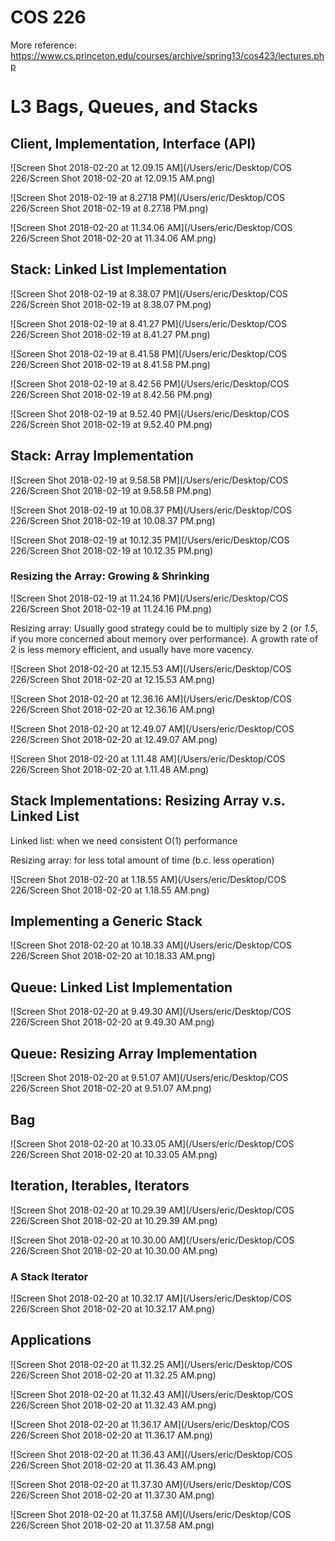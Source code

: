 # COS 226 

More reference:
https://www.cs.princeton.edu/courses/archive/spring13/cos423/lectures.php




# L3 Bags, Queues, and Stacks 

## Client, Implementation, Interface (API)

![Screen Shot 2018-02-20 at 12.09.15 AM](/Users/eric/Desktop/COS 226/Screen Shot 2018-02-20 at 12.09.15 AM.png)

![Screen Shot 2018-02-19 at 8.27.18 PM](/Users/eric/Desktop/COS 226/Screen Shot 2018-02-19 at 8.27.18 PM.png)

![Screen Shot 2018-02-20 at 11.34.06 AM](/Users/eric/Desktop/COS 226/Screen Shot 2018-02-20 at 11.34.06 AM.png)

## Stack: Linked List Implementation

![Screen Shot 2018-02-19 at 8.38.07 PM](/Users/eric/Desktop/COS 226/Screen Shot 2018-02-19 at 8.38.07 PM.png)

![Screen Shot 2018-02-19 at 8.41.27 PM](/Users/eric/Desktop/COS 226/Screen Shot 2018-02-19 at 8.41.27 PM.png)

![Screen Shot 2018-02-19 at 8.41.58 PM](/Users/eric/Desktop/COS 226/Screen Shot 2018-02-19 at 8.41.58 PM.png)

![Screen Shot 2018-02-19 at 8.42.56 PM](/Users/eric/Desktop/COS 226/Screen Shot 2018-02-19 at 8.42.56 PM.png)

![Screen Shot 2018-02-19 at 9.52.40 PM](/Users/eric/Desktop/COS 226/Screen Shot 2018-02-19 at 9.52.40 PM.png)

## Stack: Array Implementation

![Screen Shot 2018-02-19 at 9.58.58 PM](/Users/eric/Desktop/COS 226/Screen Shot 2018-02-19 at 9.58.58 PM.png)

![Screen Shot 2018-02-19 at 10.08.37 PM](/Users/eric/Desktop/COS 226/Screen Shot 2018-02-19 at 10.08.37 PM.png)

![Screen Shot 2018-02-19 at 10.12.35 PM](/Users/eric/Desktop/COS 226/Screen Shot 2018-02-19 at 10.12.35 PM.png)

### Resizing the Array: Growing & Shrinking

![Screen Shot 2018-02-19 at 11.24.16 PM](/Users/eric/Desktop/COS 226/Screen Shot 2018-02-19 at 11.24.16 PM.png)

Resizing array: Usually good strategy could be to multiply size by 2 (or *1.5*, if you more concerned about memory over performance). A growth rate of 2 is less memory efficient, and usually have more vacency.

![Screen Shot 2018-02-20 at 12.15.53 AM](/Users/eric/Desktop/COS 226/Screen Shot 2018-02-20 at 12.15.53 AM.png)

![Screen Shot 2018-02-20 at 12.36.16 AM](/Users/eric/Desktop/COS 226/Screen Shot 2018-02-20 at 12.36.16 AM.png)

![Screen Shot 2018-02-20 at 12.49.07 AM](/Users/eric/Desktop/COS 226/Screen Shot 2018-02-20 at 12.49.07 AM.png)

![Screen Shot 2018-02-20 at 1.11.48 AM](/Users/eric/Desktop/COS 226/Screen Shot 2018-02-20 at 1.11.48 AM.png)

## Stack Implementations: Resizing Array v.s. Linked List

Linked list: when we need consistent O(1) performance

Resizing array: for less total amount of time (b.c. less operation) 

![Screen Shot 2018-02-20 at 1.18.55 AM](/Users/eric/Desktop/COS 226/Screen Shot 2018-02-20 at 1.18.55 AM.png)

## Implementing a Generic Stack

![Screen Shot 2018-02-20 at 10.18.33 AM](/Users/eric/Desktop/COS 226/Screen Shot 2018-02-20 at 10.18.33 AM.png)

## Queue: Linked List Implementation

![Screen Shot 2018-02-20 at 9.49.30 AM](/Users/eric/Desktop/COS 226/Screen Shot 2018-02-20 at 9.49.30 AM.png)

## Queue: Resizing Array Implementation

![Screen Shot 2018-02-20 at 9.51.07 AM](/Users/eric/Desktop/COS 226/Screen Shot 2018-02-20 at 9.51.07 AM.png)

## Bag

![Screen Shot 2018-02-20 at 10.33.05 AM](/Users/eric/Desktop/COS 226/Screen Shot 2018-02-20 at 10.33.05 AM.png)

## Iteration, Iterables, Iterators

![Screen Shot 2018-02-20 at 10.29.39 AM](/Users/eric/Desktop/COS 226/Screen Shot 2018-02-20 at 10.29.39 AM.png)

![Screen Shot 2018-02-20 at 10.30.00 AM](/Users/eric/Desktop/COS 226/Screen Shot 2018-02-20 at 10.30.00 AM.png)

### A Stack Iterator

![Screen Shot 2018-02-20 at 10.32.17 AM](/Users/eric/Desktop/COS 226/Screen Shot 2018-02-20 at 10.32.17 AM.png)

## Applications

![Screen Shot 2018-02-20 at 11.32.25 AM](/Users/eric/Desktop/COS 226/Screen Shot 2018-02-20 at 11.32.25 AM.png)

![Screen Shot 2018-02-20 at 11.32.43 AM](/Users/eric/Desktop/COS 226/Screen Shot 2018-02-20 at 11.32.43 AM.png)

![Screen Shot 2018-02-20 at 11.36.17 AM](/Users/eric/Desktop/COS 226/Screen Shot 2018-02-20 at 11.36.17 AM.png)

![Screen Shot 2018-02-20 at 11.36.43 AM](/Users/eric/Desktop/COS 226/Screen Shot 2018-02-20 at 11.36.43 AM.png)

![Screen Shot 2018-02-20 at 11.37.30 AM](/Users/eric/Desktop/COS 226/Screen Shot 2018-02-20 at 11.37.30 AM.png)

![Screen Shot 2018-02-20 at 11.37.58 AM](/Users/eric/Desktop/COS 226/Screen Shot 2018-02-20 at 11.37.58 AM.png)
